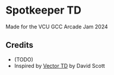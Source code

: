 # Spotkeeper TD

Made for the VCU GCC Arcade Jam 2024

## Credits
- (TODO)
- Inspired by [Vector TD](https://n0samu.github.io/ruffle-testing/?swf=vectortd.swf%3Fswlist%3Dstinger_big_blue.swf) by David Scott
